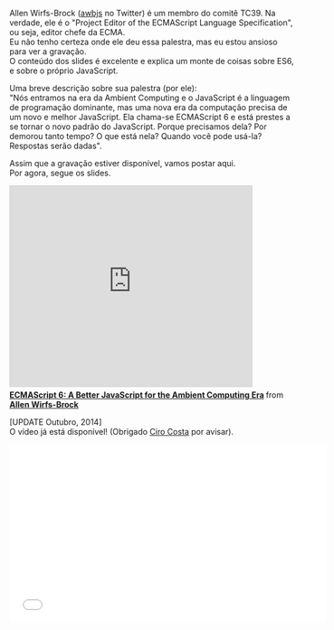 <!--
layout: post
title: ECMAScript 6 - Um melhor JavaScript para a Ambient Computing Era
date: 2014-05-27T06:18:47.847Z
comments: true
published: true
keywords: JavaScript, ES6, talks
description: talk about es6
categories: talks, videos
authorName: Jaydson Gomes
authorLink: http://twitter.com/jaydson
authorDescription: Web Carpenter - BrazilJS - http://nasc.io
authorPicture: https://s.gravatar.com/avatar/572696200604e59baa59ee90d61f7d02?s=80
-->
<!--more-->
Allen Wirfs-Brock ([awbjs](https://twitter.com/awbjs) no Twitter) é um membro do comitê TC39. Na verdade, ele é o "Project Editor of the ECMAScript Language Specification", ou seja, editor chefe da ECMA.  
Eu não tenho certeza onde ele deu essa palestra, mas eu estou ansioso para ver a gravação.  
O conteúdo dos slides é excelente e explica um monte de coisas sobre ES6, e sobre o próprio JavaScript.  

Uma breve descrição sobre sua palestra (por ele):  
"Nós entramos na era da Ambient Computing e o JavaScript é a linguagem de programação dominante, mas uma nova era da computação precisa de um novo e melhor JavaScript. Ela chama-se ECMAScript 6 e está prestes a se tornar o novo padrão do JavaScript. Porque precisamos dela? Por demorou tanto tempo? O que está nela? Quando você pode usá-la? Respostas serão dadas".  

Assim que a gravação estiver disponível, vamos postar aqui.  
Por agora, segue os slides.  

<iframe src="http://www.slideshare.net/slideshow/embed_code/34230355" width="427" height="356" frameborder="0" marginwidth="0" marginheight="0" scrolling="no" style="border:1px solid #CCC; border-width:1px 1px 0; margin-bottom:5px; max-width: 100%;" allowfullscreen> </iframe> <div style="margin-bottom:5px"> <strong> <a href="https://www.slideshare.net/allenwb/wdc14-allebwb" title="ECMAScript 6: A Better JavaScript for the Ambient Computing Era" target="_blank">ECMAScript 6: A Better JavaScript for the Ambient Computing Era</a> </strong> from <strong><a href="http://www.slideshare.net/allenwb" target="_blank">Allen Wirfs-Brock</a></strong> </div>  

[UPDATE Outubro, 2014]  
O vídeo já está disponível! (Obrigado [Ciro Costa](https://github.com/cirocosta) por avisar).  
<iframe width="560" height="315" src="//www.youtube.com/embed/ZGY8Cktn6W4" frameborder="0" allowfullscreen></iframe>
